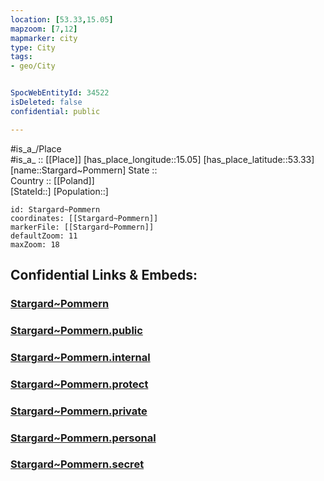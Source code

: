 ```yaml
---
location: [53.33,15.05] 
mapzoom: [7,12] 
mapmarker: city 
type: City
tags:
- geo/City


SpocWebEntityId: 34522
isDeleted: false
confidential: public

---
```

#is_a_/Place  
#is_a_ :: [[Place]] 
[has_place_longitude::15.05] 
[has_place_latitude::53.33] 
[name::Stargard~Pommern] 
State ::  
Country :: [[Poland]]  
[StateId::] 
[Population::] 



```leaflet
id: Stargard~Pommern
coordinates: [[Stargard~Pommern]] 
markerFile: [[Stargard~Pommern]] 
defaultZoom: 11 
maxZoom: 18
```


## Confidential Links & Embeds: 

### [Stargard~Pommern](/_Standards/Earth/Continent/Europe/Europe~East/Poland/Provinces~Poland/West_Pomeranian/City/Stargard~Pommern.md) 

### [Stargard~Pommern.public](/_public/Earth/Continent/Europe/Europe~East/Poland/Provinces~Poland/West_Pomeranian/City/Stargard~Pommern.public.md) 

### [Stargard~Pommern.internal](/_internal/Earth/Continent/Europe/Europe~East/Poland/Provinces~Poland/West_Pomeranian/City/Stargard~Pommern.internal.md) 

### [Stargard~Pommern.protect](/_protect/Earth/Continent/Europe/Europe~East/Poland/Provinces~Poland/West_Pomeranian/City/Stargard~Pommern.protect.md) 

### [Stargard~Pommern.private](/_private/Earth/Continent/Europe/Europe~East/Poland/Provinces~Poland/West_Pomeranian/City/Stargard~Pommern.private.md) 

### [Stargard~Pommern.personal](/_personal/Earth/Continent/Europe/Europe~East/Poland/Provinces~Poland/West_Pomeranian/City/Stargard~Pommern.personal.md) 

### [Stargard~Pommern.secret](/_secret/Earth/Continent/Europe/Europe~East/Poland/Provinces~Poland/West_Pomeranian/City/Stargard~Pommern.secret.md)

